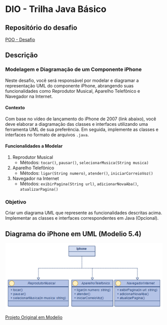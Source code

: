 # DIO - Trilha Java Básico

## Repositório do desafio

[POO - Desafio](https://github.com/digitalinnovationone/trilha-java-basico/tree/main/desafios/poo)

## Descrição

### Modelagem e Diagramação de um Componente iPhone
Neste desafio, você será responsável por modelar e diagramar a representação UML do componente iPhone, abrangendo suas funcionalidades como Reprodutor Musical, Aparelho Telefônico e Navegador na Internet.

#### Contexto
Com base no vídeo de lançamento do iPhone de 2007 (link abaixo), você deve elaborar a diagramação das classes e interfaces utilizando uma ferramenta UML de sua preferência. Em seguida, implemente as classes e interfaces no formato de arquivos `.java`.

#### Funcionalidades a Modelar

1. Reprodutor Musical
    * Métodos: `tocar()`, `pausar()`, `selecionarMusica(String musica)`
2. Aparelho Telefônico
    * Métodos: `ligar(String numero)`, `atender()`, `iniciarCorreioVoz()`
3. Navegador na Internet
    * Métodos: `exibirPagina(String url)`, `adicionarNovaAba()`, `atualizarPagina()`


### Objetivo

Criar um diagrama UML que represente as funcionalidades descritas acima.
Implementar as classes e interfaces correspondentes em Java (Opcional).

## Diagrama do iPhone em UML (Modelio 5.4)

![Diagrama do iphone](diagramas/AbstracaoIphone.png)

[Projeto Original em Modelio](diagramas/ApresentacaoApple.rar)